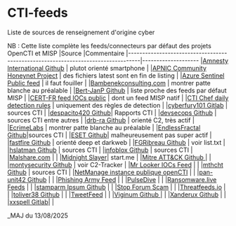 # CTI-feeds
Liste de sources de renseignement d'origine cyber

NB : Cette liste complète les feeds/connecteurs par défaut des projets OpenCTI et MISP
|Source                                                                            |Commentaire
|----------------------------------------------------------------------------------|--------------------
|[Amnesty International Github](https://github.com/AmnestyTech/investigations) | plutot orienté smartphone |
|[APNIC Community Honeynet Project](https://feeds.honeynet.asia) | des fichiers latest sont en fin de listing |
|[Azure Sentinel Public feed](https://github.com/Azure/Azure-Sentinel) | il faut fouiller |
|[Bambenekconsulting.com](https://osint.bambenekconsulting.com) | montrer patte blanche au préalable |
|[Bert-JanP Github](https://github.com/Bert-JanP/Open-Source-Threat-Intel-Feeds) | liste proche des feeds par défaut MISP |
|[CERT-FR feed IOCs public](https://www.cert.ssi.gouv.fr/ioc) | dont un feed MISP natif |
|[CTI Chef daily detection rules](https://dispatch.ctichef.com/feeds) | uniquement des règles de detection |
|[cyberfury101 Gitlab](https://gitlab.com/Cyberfury101/deepdarkCTI) | sources CTI |
|[despacito420 Github](https://github.com/despacito420/The-Feed)| Rapports CTI |
|[devsecops Github](https://github.com/devsecops/awesome-devsecops) | sources CTI entre autres |
|[drb-ra Github](https://github.com/drb-ra/C2IntelFeeds) | orienté C2, très actif |
|[EcrimeLabs](https://ecrimelabs.net) | montrer patte blanche au préalable |
|[EndlessFractal Github](https://github.com/EndlessFractal/Threat-Intel-Feed)|sources CTI |
|[ESET Github](https://github.com/eset/malware-ioc/tree/master)| malheureusement pas super actif |
|[fastfire Github](https://github.com/fastfire/deepdarkCTI) | orienté deep et darkweb |
|[FGRibreau Github](https://github.com/FGRibreau/mailchecker) | voir list.txt |
|[hslatman Github](https://github.com/hslatman/awesome-threat-intelligence) | sources CTI |
|[infoblox Github](https://github.com/infobloxopen/threat-intelligence) | sources CTI |
|[Malshare.com](https://malshare.com) | |
|[Midnight Slayer](https://start.me/p/wMPxqX/cyber-threat-intelligence)| start.me |
|[Mitre ATT&CK Github ](https://github.com/mitre-attack/attack-stix-data) | |
|[montysecurity Github](https://github.com/montysecurity) | voir C2-Tracker |
|[Mr Looker IOCs Feed](https://iocfeed.mrlooquer.com) | |
|[mthcht Github](https://github.com/mthcht) | sources CTI |
|[NetManage instance publique openCTI](https://opencti.netmanageit.com/dashboard) | |
|[pan-unit42 Github](https://github.com/pan-unit42) | |
|[Phishing Army Feed](https://phishing.army) | |
|[PulseDive](https://pulsedive.com) | |
|[Ransomware.live Feeds](https://www.ransomware.live/api) | |
|[stamparm Ipsum Github](https://github.com/stamparm/Ipsum) | |
|[Stop Forum Scam](https://www.stopforumspam.com/downloads) | |
|[Threatfeeds.io](https://threatfeeds.io) | |
|[toliver38 Github](https://github.com/stars/toliver38/lists/detection-content) | |
|[TweetFeed](https://tweetfeed.live) | |
|[Viginum Github ](https://github.com/VIGINUM-FR/Rapports-Techniques) | |
|[Xanderux Github](https://github.com/Xanderux/C2watcher) | |
|[xxspell Gitlab](https://gitlab.com/xxspell/ctifeeds)| |

_MAJ du 13/08/2025

